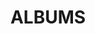 ---
layout: album_gallery
resource: instagram
title: "ALBUMS"
description: "archive"
active: gallery
header-img: "img/gallery-bg.jpg"
images:

- image_path: /bachhuyentrang25/0/20200306_191700_83691816_257081758643404_2821182209294011495_n.jpg
  gallery-folder: /gallery/bachhuyentrang25/0/
  gallery-name: 0
  gallery-date: March 2025
- image_path: /bachhuyentrang25/1/20201107_184016_123655583_2796500140635966_3169323974880194933_n.jpg
  gallery-folder: /gallery/bachhuyentrang25/1/
  gallery-name: 1
  gallery-date: March 2025
- image_path: /bachhuyentrang25/2/20210929_192612_243755609_216755903775873_5990344380897638871_n.jpg
  gallery-folder: /gallery/bachhuyentrang25/2/
  gallery-name: 2
  gallery-date: March 2025
- image_path: /bachhuyentrang25/3/20240807_174007_454576326_18408740932077003_1866848914312717806_n.jpg
  gallery-folder: /gallery/bachhuyentrang25/3/
  gallery-name: 3
  gallery-date: March 2025
- image_path: /bachhuyentrang25/5/20240107_192125_417109211_18371279797077003_3220082210834239356_n.jpg
  gallery-folder: /gallery/bachhuyentrang25/5/
  gallery-name: 5
  gallery-date: March 2025
---